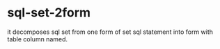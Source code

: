 sql-set-2form
=============

it decomposes sql set from one form of set sql statement into form with table column named.
